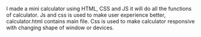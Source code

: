 I made a mini calculator using HTML, CSS and JS it will do all the functions of calculator. Js and css is used to make user experience better, calculator.html contains main file.
Css is used to make calculator responsive with changing shape of window or devices.
